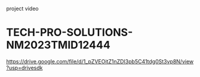 project video
# TECH-PRO-SOLUTIONS-NM2023TMID12444
https://drive.google.com/file/d/1_pZVEOitZ1nZDI3pb5C41tdg0St3vp8N/view?usp=drivesdk

